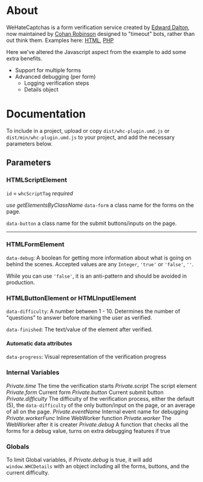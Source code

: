 # About

WeHateCaptchas is a form verification service created by [Edward Dalton](DaltonWebDev), now maintained by [Cohan Robinson](https://github.com/cohan) designed to "timeout" bots, rather than out think them. Examples here: [HTML](https://gist.github.com/cohan/baf91e94c3a82cdb66f7044520ab2789#file-wehatecaptchas-html), [PHP](https://gist.github.com/cohan/ed5345ec260d1c3a684857c5cf387ccf#file-wehatecaptchas-php)

Here we've altered the Javascript aspect from the example to add some extra benefits.

- Support for multiple forms
- Advanced debugging (per form)
  - Logging verification steps
  - Details object

# Documentation

To include in a project, upload or copy `dist/whc-plugin.umd.js` or `dist/min/whc-plugin.umd.js` to your project, and add the necessary parameters below.

## Parameters

### HTMLScriptElement

`id` = `whcScriptTag` _required_

_use getElementsByClassName_
`data-form` a class name for the forms on the page.

`data-button` a class name for the submit buttons/inputs on the page.

---

### HTMLFormElement

`data-debug`: A boolean for getting more information about what is going on behind the scenes. Accepted values are any `Integer`, `'true'` or `'false'`, `''`.

While you can use `'false'`, it is an anti-pattern and should be avoided in production.

### HTMLButtonElement or HTMLInputElement

`data-difficulty`: A number between 1 - 10. Determines the number of "questions" to answer before marking the user as verified.

`data-finished`: The text/value of the element after verified.

#### Automatic data attributes

`data-progress`: Visual representation of the verification progress

### Internal Variables

_Private.time_ The time the verification starts
_Private.script_ The script element
_Private.form_ Current form
_Private.button_ Current submit button
_Private.difficulty_ The difficulty of the verification process, either the default (5), the `data-difficulty` of the only button/input on the page, or an average of all on the page.
_Private.eventName_ Internal event name for debugging
_Private.workerFunc_ Inline WebWorker function
_Private.worker_ The WebWorker after it is creater
_Private.debug_ A function that checks all the forms for a debug value, turns on extra debugging features if true

### Globals

To limit Global variables, if _Private.debug_ is true, it will add `window.WHCDetails` with an object including all the forms, buttons, and the current difficulty.
